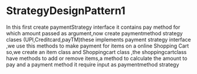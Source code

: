 # StrategyDesignPattern1
In this first create paymentStrategy interface it contains pay method for which amount passed as argument,now create paymentmethod strategy clases (UPI,Creditcard,payTM)these implements payment strategy interface ,we use this methods to make payment for items on a online Shopping Cart so,we create an item class and Shoppingcart class ,the shoppingcartclass have methods to  add or remove items,a method to calculate the amount to pay and a payment method it require input as paymentmethod strategy
